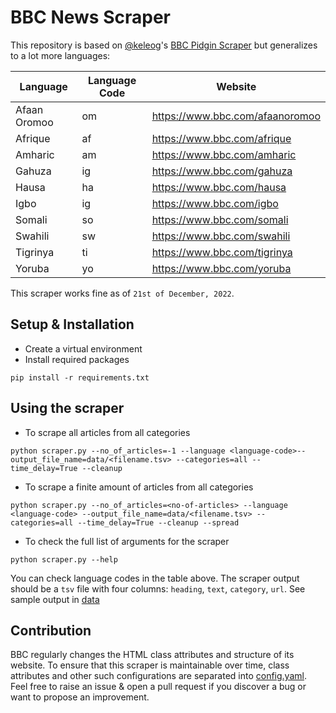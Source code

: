 # BBC News Scraper
This repository is based on [@keleog](https://github.com/keleog/)'s [BBC Pidgin Scraper](https://github.com/keleog/bbc_pidgin_scraper) but generalizes to a lot more languages:

| Language | Language Code | Website |
|---------|--------------|--------|
| Afaan Oromoo | om | https://www.bbc.com/afaanoromoo |
| Afrique | af | https://www.bbc.com/afrique |
| Amharic | am | https://www.bbc.com/amharic |
| Gahuza | ig | https://www.bbc.com/gahuza |
| Hausa | ha | https://www.bbc.com/hausa |
| Igbo | ig | https://www.bbc.com/igbo |
| Somali | so | https://www.bbc.com/somali |
| Swahili | sw | https://www.bbc.com/swahili |
| Tigrinya | ti | https://www.bbc.com/tigrinya |
| Yoruba | yo | https://www.bbc.com/yoruba |

This scraper works fine as of `21st of December, 2022`.

## Setup & Installation
- Create a virtual environment 
-  Install required packages
```
pip install -r requirements.txt
```

## Using the scraper
- To scrape all articles from all categories
```
python scraper.py --no_of_articles=-1 --language <language-code>--output_file_name=data/<filename.tsv> --categories=all --time_delay=True --cleanup
```
- To scrape a finite amount of articles from all categories
```
python scraper.py --no_of_articles=<no-of-articles> --language <language-code> --output_file_name=data/<filename.tsv> --categories=all --time_delay=True --cleanup --spread
```
- To check the full list of arguments for the scraper
```
python scraper.py --help
```

You can check language codes in the table above.
The scraper output should be a `tsv` file with four columns: `heading`, `text`, `category`, `url`. See sample output in [data](data/)

## Contribution
BBC regularly changes the HTML class attributes and structure of its website. To ensure that this scraper is maintainable over time, class attributes and other such configurations are separated into [config.yaml](config.yaml).
Feel free to raise an issue & open a pull request if you discover a bug or want to propose an improvement.
